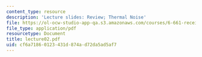 ```yaml
---
content_type: resource
description: 'Lecture slides: Review; Thermal Noise'
file: https://ol-ocw-studio-app-qa.s3.amazonaws.com/courses/6-661-receivers-antennas-and-signals-spring-2003/cf6a71860123431d874ad72da5ad5af7_lecture02.pdf
file_type: application/pdf
resourcetype: Document
title: lecture02.pdf
uid: cf6a7186-0123-431d-874a-d72da5ad5af7
---
```

